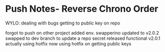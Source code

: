 # Push Notes- Reverse Chrono Order

WYLO: dealing with bugs getting to public key on repo 

forgot to push on other project
added env.
swapperino
updated to v2.0.2
swapped to dev branch to update a repo secret
released functional v2.0.1
actually using hotfix now
using hotfix on getting public keys